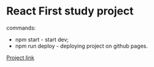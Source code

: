 # React First study project

commands:
* npm start - start dev;
* npm run deploy - deploying project on github pages.

[Project link](https://ars28fox.github.io/react-First-project/)


